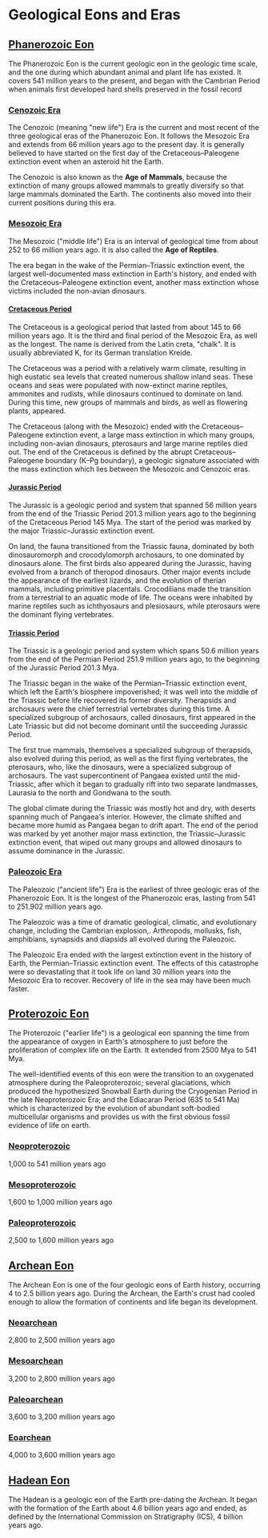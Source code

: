 # Geological Eons and Eras

## [Phanerozoic Eon](https://en.wikipedia.org/wiki/Phanerozoic)

The Phanerozoic Eon is the current geologic eon in the geologic time scale, and the one during which abundant animal and plant life has existed. It covers 541 million years to the present, and began with the Cambrian Period when animals first developed hard shells preserved in the fossil record

### [Cenozoic Era](https://en.wikipedia.org/wiki/Cenozoic)

The Cenozoic (meaning "new life") Era is the current and most recent of the three geological eras of the Phanerozoic Eon. It follows the Mesozoic Era and extends from 66 million years ago to the present day. It is generally believed to have started on the first day of the Cretaceous–Paleogene extinction event when an asteroid hit the Earth.

The Cenozoic is also known as the **Age of Mammals**, because the extinction of many groups allowed mammals to greatly diversify so that large mammals dominated the Earth. The continents also moved into their current positions during this era.

### [Mesozoic Era](https://en.wikipedia.org/wiki/Mesozoic)

The Mesozoic ("middle life") Era is an interval of geological time from about 252 to 66 million years ago. It is also called the **Age of Reptiles**.

The era began in the wake of the Permian–Triassic extinction event, the largest well-documented mass extinction in Earth's history, and ended with the Cretaceous–Paleogene extinction event, another mass extinction whose victims included the non-avian dinosaurs.

#### [Cretaceous Period](https://en.wikipedia.org/wiki/Cretaceous)

The Cretaceous is a geological period that lasted from about 145 to 66 million years ago. It is the third and final period of the Mesozoic Era, as well as the longest. The name is derived from the Latin creta, "chalk". It is usually abbreviated K, for its German translation Kreide.

The Cretaceous was a period with a relatively warm climate, resulting in high eustatic sea levels that created numerous shallow inland seas. These oceans and seas were populated with now-extinct marine reptiles, ammonites and rudists, while dinosaurs continued to dominate on land. During this time, new groups of mammals and birds, as well as flowering plants, appeared.

The Cretaceous (along with the Mesozoic) ended with the Cretaceous–Paleogene extinction event, a large mass extinction in which many groups, including non-avian dinosaurs, pterosaurs and large marine reptiles died out. The end of the Cretaceous is defined by the abrupt Cretaceous–Paleogene boundary (K–Pg boundary), a geologic signature associated with the mass extinction which lies between the Mesozoic and Cenozoic eras.

#### [Jurassic Period](https://en.wikipedia.org/wiki/Jurassic)

The Jurassic is a geologic period and system that spanned 56 million years from the end of the Triassic Period 201.3 million years ago to the beginning of the Cretaceous Period 145 Mya. The start of the period was marked by the major Triassic–Jurassic extinction event.

On land, the fauna transitioned from the Triassic fauna, dominated by both dinosauromorph and crocodylomorph archosaurs, to one dominated by dinosaurs alone. The first birds also appeared during the Jurassic, having evolved from a branch of theropod dinosaurs. Other major events include the appearance of the earliest lizards, and the evolution of therian mammals, including primitive placentals. Crocodilians made the transition from a terrestrial to an aquatic mode of life. The oceans were inhabited by marine reptiles such as ichthyosaurs and plesiosaurs, while pterosaurs were the dominant flying vertebrates.

#### [Triassic Period](https://en.wikipedia.org/wiki/Triassic)

The Triassic is a geologic period and system which spans 50.6 million years from the end of the Permian Period 251.9 million years ago, to the beginning of the Jurassic Period 201.3 Mya.

The Triassic began in the wake of the Permian–Triassic extinction event, which left the Earth's biosphere impoverished; it was well into the middle of the Triassic before life recovered its former diversity. Therapsids and archosaurs were the chief terrestrial vertebrates during this time. A specialized subgroup of archosaurs, called dinosaurs, first appeared in the Late Triassic but did not become dominant until the succeeding Jurassic Period.

The first true mammals, themselves a specialized subgroup of therapsids, also evolved during this period, as well as the first flying vertebrates, the pterosaurs, who, like the dinosaurs, were a specialized subgroup of archosaurs. The vast supercontinent of Pangaea existed until the mid-Triassic, after which it began to gradually rift into two separate landmasses, Laurasia to the north and Gondwana to the south.

The global climate during the Triassic was mostly hot and dry, with deserts spanning much of Pangaea's interior. However, the climate shifted and became more humid as Pangaea began to drift apart. The end of the period was marked by yet another major mass extinction, the Triassic–Jurassic extinction event, that wiped out many groups and allowed dinosaurs to assume dominance in the Jurassic.

### [Paleozoic Era](https://en.wikipedia.org/wiki/Paleozoic)

The Paleozoic ("ancient life") Era is the earliest of three geologic eras of the Phanerozoic Eon. It is the longest of the Phanerozoic eras, lasting from 541 to 251.902 million years ago.

The Paleozoic was a time of dramatic geological, climatic, and evolutionary change, including the Cambrian explosion,. Arthropods, mollusks, fish, amphibians, synapsids and diapsids all evolved during the Paleozoic.

The Paleozoic Era ended with the largest extinction event in the history of Earth, the Permian–Triassic extinction event. The effects of this catastrophe were so devastating that it took life on land 30 million years into the Mesozoic Era to recover. Recovery of life in the sea may have been much faster.

## [Proterozoic Eon](https://en.wikipedia.org/wiki/Proterozoic)

The Proterozoic ("earlier life") is a geological eon spanning the time from the appearance of oxygen in Earth's atmosphere to just before the proliferation of complex life on the Earth. It extended from 2500 Mya to 541 Mya.

The well-identified events of this eon were the transition to an oxygenated atmosphere during the Paleoproterozoic; several glaciations, which produced the hypothesized Snowball Earth during the Cryogenian Period in the late Neoproterozoic Era; and the Ediacaran Period (635 to 541 Ma) which is characterized by the evolution of abundant soft-bodied multicellular organisms and provides us with the first obvious fossil evidence of life on earth.

### [Neoproterozoic](https://en.wikipedia.org/wiki/Neoproterozoic)

1,000 to 541 million years ago

### [Mesoproterozoic](https://en.wikipedia.org/wiki/Mesoproterozoic)

1,600 to 1,000 million years ago

### [Paleoproterozoic](https://en.wikipedia.org/wiki/Paleoproterozoic)

2,500 to 1,600 million years ago

## [Archean Eon](https://en.wikipedia.org/wiki/Archean)

The Archean Eon is one of the four geologic eons of Earth history, occurring 4 to 2.5 billion years ago. During the Archean, the Earth's crust had cooled enough to allow the formation of continents and life began its development.

### [Neoarchean](https://en.wikipedia.org/wiki/Neoarchean)

2,800 to 2,500 million years ago

### [Mesoarchean](https://en.wikipedia.org/wiki/Mesoarchean)

3,200 to 2,800 million years ago

### [Paleoarchean](https://en.wikipedia.org/wiki/Paleoarchean)

3,600 to 3,200 million years ago

### [Eoarchean](https://en.wikipedia.org/wiki/Eoarchean)

4,000 to 3,600 million years ago

## [Hadean Eon](https://en.wikipedia.org/wiki/Hadean)

The Hadean is a geologic eon of the Earth pre-dating the Archean. It began with the formation of the Earth about 4.6 billion years ago and ended, as defined by the International Commission on Stratigraphy (ICS), 4 billion years ago.
